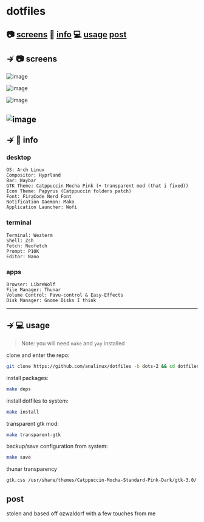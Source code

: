 # dotfiles

📷 [screens](#--screens)
📝 [info](#--info)
💻 [usage](#--usage) 
[post](#--post)
---

## ↛ 📷 screens

![image]()

![image]()

![image]()

![image]()
---

## ↛ 📝 info

### desktop

```
OS: Arch Linux
Compositor: Hyprland
Bar: Waybar
GTK Theme: Catppuccin Mocha Pink (+ transparent mod (that i fixed))
Icon Theme: Papyrus (Catppuccin folders patch)
Font: FiraCode Nerd Font
Notification Daemon: Mako
Application Launcher: Wofi
```

### terminal

```
Terminal: Wezterm
Shell: Zsh 
Fetch: Neofetch
Prompt: P10K
Editor: Nano 
```

### apps

```
Browser: LibreWolf
File Manager: Thunar
Volume Control: Pavu-control & Easy-Effects
Disk Manager: Gnome Disks I think
```

---

## ↛ 💻 usage

> Note: you will need `make` and `yay` installed

clone and enter the repo:

```sh
git clone https://github.com/analinux/dotfiles -b dots-2 && cd dotfiles
```

install packages:
```sh
make deps
```

install dotfiles to system:

```sh
make install
```

transparent gtk mod:

```sh 
make transparent-gtk
```

backup/save configuration from system:

```sh
make save
```

thunar transparency
```mv 
gtk.css /usr/share/themes/Catppuccin-Mocha-Standard-Pink-Dark/gtk-3.0/
```

## post

stolen and based off ozwaldorf with a few touches from me
